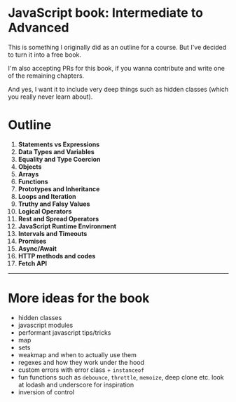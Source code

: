 # JavaScript book: Intermediate to Advanced

This is something I originally did as an outline for a course. But I've decided to turn it into a free book.

I'm also accepting PRs for this book, if you wanna contribute and write one of the remaining chapters.

And yes, I want it to include very deep things such as hidden classes (which you really never learn about).

# Outline

1. **Statements vs Expressions**
2. **Data Types and Variables**
3. **Equality and Type Coercion**
4. **Objects**
5. **Arrays**
6. **Functions**
7. **Prototypes and Inheritance**
8. **Loops and Iteration**
9. **Truthy and Falsy Values**
10. **Logical Operators**
11. **Rest and Spread Operators**
12. **JavaScript Runtime Environment**
13. **Intervals and Timeouts**
14. **Promises**
15. **Async/Await**
16. **HTTP methods and codes**
17. **Fetch API**

---

# More ideas for the book

- hidden classes
- javascript modules
- performant javascript tips/tricks
- map
- sets
- weakmap and when to actually use them
- regexes and how they work under the hood
- custom errors with error class + `instanceof`
- fun functions such as `debounce`, `throttle`, `memoize`, deep clone etc. look at lodash and underscore for inspiration
- inversion of control
